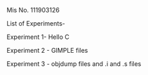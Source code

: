 Mis No. 111903126

List of Experiments-

Experiment 1- Hello C

Experiment 2 - GIMPLE files

Experiment 3 - objdump files and .i and .s files

